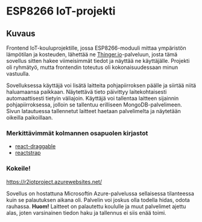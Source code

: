 # ESP8266 IoT-projekti

## Kuvaus

Frontend IoT-kouluprojektille, jossa ESP8266-moduuli mittaa ympäristön lämpötilan ja kosteuden, lähettää ne [Thinger.io](https://thinger.io/)-palveluun, josta tämä sovellus sitten hakee viimeisimmät tiedot ja näyttää ne käyttäjälle. Projekti oli ryhmätyö, mutta frontendin toteutus oli kokonaisuudessaan minun vastuulla.

Sovelluksessa käyttäjä voi lisätä laitteita pohjapiirroksen päälle ja siirtää niitä haluamaansa paikkaan. Näytettävä  tieto päivittyy laitekohtaisesti automaattisesti tietyin väliajoin. Käyttäjä voi tallentaa laitteen sijainnin pohjapiirroksessa, jolloin se tallentuu erilliseen MongoDB-palvelimeen. Sivun latautuessa tallennetut laitteet haetaan palvelimelta ja näytetään oikeilla paikoillaan.

### Merkittävimmät kolmannen osapuolen kirjastot

- [react-draggable](https://github.com/STRML/react-draggable)
- [reactstrap](https://reactstrap.github.io/)

### Kokeile!

https://r2iotproject.azurewebsites.net/

Sovellus on hostattuna Microsoftin Azure-palvelussa sellaisessa tilanteessa kuin se palautuksen aikana oli. Palvelin voi joskus olla todella hidas, odota rauhassa.
**Huom!** Laitteet on palautettu koululle ja muut palvelimet ajettu alas, joten varsinainen tiedon haku ja tallennus ei siis enää toimi.
